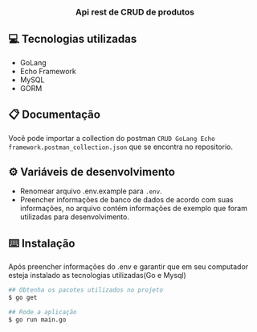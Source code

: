 <h3 align="center">
  Api rest de CRUD de produtos
</h3>

## :computer: Tecnologias utilizadas
  - GoLang
  - Echo Framework
  - MySQL
  - GORM

## 📋 Documentação
Você pode importar a collection do postman `CRUD GoLang Echo framework.postman_collection.json` que se encontra no repositorio.

## ⚙️ Variáveis de desenvolvimento

- Renomear arquivo .env.example para `.env`.
- Preencher informações de banco de dados de acordo com suas informações, no arquivo contém informações de exemplo que foram utilizadas para desenvolvimento.

## ⌨️ Instalação
Após preencher informações do .env e garantir que em seu computador esteja instalado as tecnologias utilizadas(Go e Mysql)
```bash
## Obtenha os pacotes utilizados no projeto
$ go get

## Rode a aplicação
$ go run main.go
```